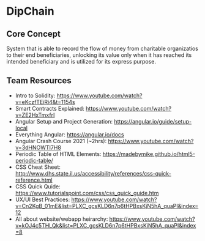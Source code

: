 # DipChain

## Core Concept
System that is able to record the flow of money from charitable organizatios to their end beneficiaries, unlocking its value only when it has reached its intended beneficiary and is utilized for its express purpose.

## Team Resources
- Intro to Solidity: https://www.youtube.com/watch?v=eKczfTEiRi4&t=1154s
- Smart Contracts Explained: https://www.youtube.com/watch?v=ZE2HxTmxfrI
- Angular Setup and Project Generation: https://angular.io/guide/setup-local
- Everything Angular: https://angular.io/docs
- Angular Crash Course 2021 (~2hrs): https://www.youtube.com/watch?v=3dHNOWTI7H8
- Periodic Table of HTML Elements: https://madebymike.github.io/html5-periodic-table/
- CSS Cheat Sheet: http://www.dhs.state.il.us/accessibility/references/css-quick-reference.html
- CSS Quick Quide: https://www.tutorialspoint.com/css/css_quick_guide.htm
- UX/UI Best Practices: https://www.youtube.com/watch?v=Cn2KgB_01mE&list=PLXC_gcsKLD6n7p6tHPBxsKjN5hA_quaPI&index=12
- All about website/webapp heirarchy: https://www.youtube.com/watch?v=kOJ4c5THLQk&list=PLXC_gcsKLD6n7p6tHPBxsKjN5hA_quaPI&index=8
